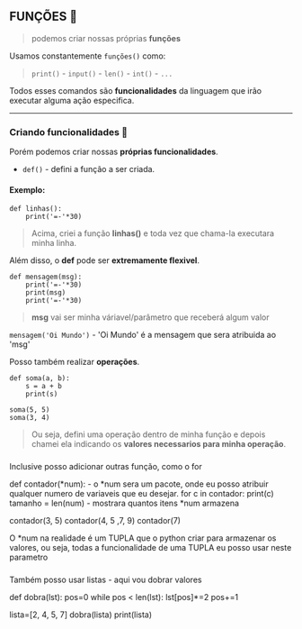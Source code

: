 ## FUNÇÕES :calling:
> podemos criar nossas próprias **funções**

Usamos constantemente `funções()` como:

> `print()` - `input()` - `len()` - `int()` - `...`

Todos esses comandos são **funcionalidades** da linguagem que irão executar alguma ação especifica.

---
### Criando funcionalidades :dvd:

Porém podemos criar nossas **próprias funcionalidades**.

* `def()` - defini a função a ser criada.

#### Exemplo:

```
def linhas():
    print('=-'*30)
```
> Acima, criei a função **linhas()** e toda vez que chama-la executara minha linha.

Além disso, o **def** pode ser **extremamente flexivel**.

```
def mensagem(msg):
    print('=-'*30)
    print(msg)
    print('=-'*30)
```
> **msg** vai ser minha váriavel/parâmetro que receberá algum valor

`mensagem('Oi Mundo')` - 'Oi Mundo' é a mensagem que sera atribuida ao 'msg'

Posso também realizar **operações**.

```
def soma(a, b):
    s = a + b
    print(s)

soma(5, 5)
soma(3, 4)
```
> Ou seja, defini uma operação dentro de minha função e depois chamei ela indicando os **valores necessarios para minha operação**.

###

Inclusive posso  adicionar outras função, como o for 

def contador(*num): - o *num sera um pacote, onde eu posso atribuir qualquer numero de variaveis que eu desejar.
    for c in contador:
        print(c)
    tamanho = len(num) - mostrara quantos itens *num armazena

contador(3, 5)
contador(4, 5 ,7, 9)
contador(7)

O *num na realidade é um TUPLA que o python criar para armazenar os valores, ou seja, todas a funcionalidade de uma TUPLA eu posso usar neste parametro

###

Também posso usar listas - aqui vou dobrar valores

def dobra(lst):
    pos=0
    while pos < len(lst):
        lst[pos]*=2
        pos+=1


lista=[2, 4, 5, 7]
dobra(lista)
print(lista)


